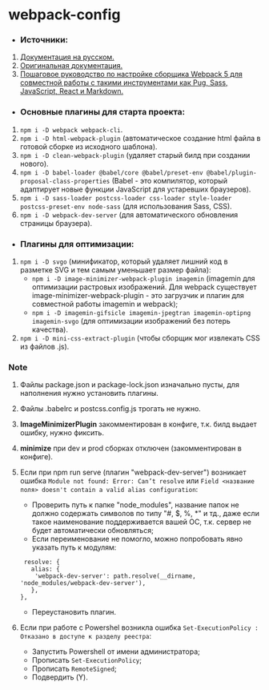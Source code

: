 # webpack-config

* ### Источники:
1. [Документация на русском.](https://runebook.dev/ru/docs/webpack/-index- "")
2. [Оригинальная документация.](https://webpack.js.org/concepts/ "")
3. [Пошаговое руководство по настройке сборщика Webpack 5 для совместной работы с такими инструментами как Pug, Sass, JavaScript, React и Markdown.](https://habr.com/ru/post/701724/ "")

* ### Основные плагины для старта проекта:
1. `npm i -D webpack webpack-cli`.
2. `npm i -D html-webpack-plugin` (автоматическое создание html файла в готовой сборке из исходного шаблона).
3. `npm i -D clean-webpack-plugin` (удаляет старый билд при создании нового).
4. `npm i -D babel-loader @babel/core @babel/preset-env @babel/plugin-proposal-class-properties` (Babel - это компилятор, который адаптирует новые функции JavaScript для устаревших браузеров).
5. `npm i -D sass-loader postcss-loader css-loader style-loader postcss-preset-env node-sass` (для использования Sass, CSS).
6. `npm i -D webpack-dev-server` (для автоматического обновления страницы браузера).

* ### Плагины для оптимизации:
 1. `npm i -D svgo` (минификатор, который удаляет лишний код в разметке SVG и тем самым уменьшает размер файла):
     * `npm i -D image-minimizer-webpack-plugin imagemin` (imagemin для оптимизации растровых изображений. Для webpack существует image-minimizer-webpack-plugin - это загрузчик и плагин для совместной работы imagemin и webpack);
      * `npm i -D imagemin-gifsicle imagemin-jpegtran imagemin-optipng imagemin-svgo` (для оптимизации изображений без потерь качества).
 2. `npm i -D mini-css-extract-plugin` (чтобы сборщик мог извлекать CSS из файлов .js).

### Note
 1. Файлы package.json и package-lock.json изначально пусты, для наполнения нужно установить плагины. 
 2. Файлы .babelrc и postcss.config.js трогать не нужно.
 3. **ImageMinimizerPlugin** закомментирован в конфиге, т.к. билд выдает ошибку, нужно фиксить.
 4. **minimize** при dev и prod сборках отключен (закомментирован в конфиге).
 5. Если при npm run serve (плагин "webpack-dev-server") возникает ошибка `Module not found: Error: Can’t resolve` или `Field <название поля> doesn't contain a valid alias configuration`:
     * Проверить путь к папке "node_modules", название папок не должно содержать символов по типу "#, $, %, *" и тд., даже если такое наименование поддерживается вашей ОС, т.к. сервер не будет автоматически обновляться;
     * Если переименование не помогло, можно попробовать явно указать путь к модулям: 
     
     ```
      resolve: {
        alias: {
         'webpack-dev-server': path.resolve(__dirname, 'node_modules/webpack-dev-server'),
        },
     },
    ```
  
    * Переустановить плагин.
 6. Если при работе с Powershel возникла ошибка `Set-ExecutionPolicy : Отказано в доступе к разделу реестра`:
    *  Запустить Powershell от имени администратора;
    *  Прописать `Set-ExecutionPolicy`;
    *  Прописать `RemoteSigned`;
    *  Подвердить (Y).

